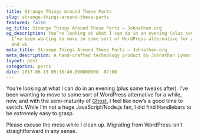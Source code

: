 ```yaml
---
title: Strange Things Around These Parts
slug: strange-things-around-these-parts
featured: false
og_title: Strange Things Around These Parts – Johnathan.org
og_description: You’re looking at what I can do in an evening (plus some tweaks after).
  I’ve been wanting to move to some sort of WordPress alternative for a while, now,
  and wi
meta_title: Strange Things Around These Parts – Johnathan.org
meta_description: A hand-crafted technology product by Johnathan Lyman
layout: post
categories: posts
date: 2017-06-13 05:18:40.000000000 -07:00
---
```


You’re looking at what I can do in an evening (plus some tweaks after). I’ve been wanting to move to some sort of WordPress alternative for a while, now, and with the semi-maturity of [Ghost](//ghost.org), I feel like now’s a good time to switch. While I’m not a huge JavaScript/Node.js fan, I did find Handlebars to be extremely easy to grasp.

Please excuse the mess while I clean up. Migrating from WordPress isn’t straightforward in any sense.

